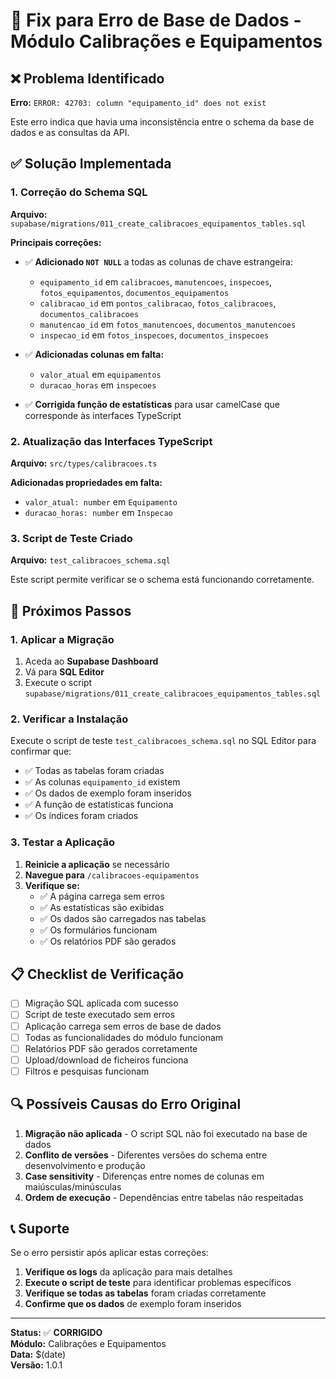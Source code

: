 # 🔧 Fix para Erro de Base de Dados - Módulo Calibrações e Equipamentos

## ❌ Problema Identificado

**Erro:** `ERROR: 42703: column "equipamento_id" does not exist`

Este erro indica que havia uma inconsistência entre o schema da base de dados e as consultas da API.

## ✅ Solução Implementada

### 1. **Correção do Schema SQL**

**Arquivo:** `supabase/migrations/011_create_calibracoes_equipamentos_tables.sql`

**Principais correções:**

- ✅ **Adicionado `NOT NULL`** a todas as colunas de chave estrangeira:
  - `equipamento_id` em `calibracoes`, `manutencoes`, `inspecoes`, `fotos_equipamentos`, `documentos_equipamentos`
  - `calibracao_id` em `pontos_calibracao`, `fotos_calibracoes`, `documentos_calibracoes`
  - `manutencao_id` em `fotos_manutencoes`, `documentos_manutencoes`
  - `inspecao_id` em `fotos_inspecoes`, `documentos_inspecoes`

- ✅ **Adicionadas colunas em falta:**
  - `valor_atual` em `equipamentos`
  - `duracao_horas` em `inspecoes`

- ✅ **Corrigida função de estatísticas** para usar camelCase que corresponde às interfaces TypeScript

### 2. **Atualização das Interfaces TypeScript**

**Arquivo:** `src/types/calibracoes.ts`

**Adicionadas propriedades em falta:**
- `valor_atual: number` em `Equipamento`
- `duracao_horas: number` em `Inspecao`

### 3. **Script de Teste Criado**

**Arquivo:** `test_calibracoes_schema.sql`

Este script permite verificar se o schema está funcionando corretamente.

## 🚀 Próximos Passos

### 1. **Aplicar a Migração**

1. Aceda ao **Supabase Dashboard**
2. Vá para **SQL Editor**
3. Execute o script `supabase/migrations/011_create_calibracoes_equipamentos_tables.sql`

### 2. **Verificar a Instalação**

Execute o script de teste `test_calibracoes_schema.sql` no SQL Editor para confirmar que:
- ✅ Todas as tabelas foram criadas
- ✅ As colunas `equipamento_id` existem
- ✅ Os dados de exemplo foram inseridos
- ✅ A função de estatísticas funciona
- ✅ Os índices foram criados

### 3. **Testar a Aplicação**

1. **Reinicie a aplicação** se necessário
2. **Navegue para** `/calibracoes-equipamentos`
3. **Verifique se:**
   - ✅ A página carrega sem erros
   - ✅ As estatísticas são exibidas
   - ✅ Os dados são carregados nas tabelas
   - ✅ Os formulários funcionam
   - ✅ Os relatórios PDF são gerados

## 📋 Checklist de Verificação

- [ ] Migração SQL aplicada com sucesso
- [ ] Script de teste executado sem erros
- [ ] Aplicação carrega sem erros de base de dados
- [ ] Todas as funcionalidades do módulo funcionam
- [ ] Relatórios PDF são gerados corretamente
- [ ] Upload/download de ficheiros funciona
- [ ] Filtros e pesquisas funcionam

## 🔍 Possíveis Causas do Erro Original

1. **Migração não aplicada** - O script SQL não foi executado na base de dados
2. **Conflito de versões** - Diferentes versões do schema entre desenvolvimento e produção
3. **Case sensitivity** - Diferenças entre nomes de colunas em maiúsculas/minúsculas
4. **Ordem de execução** - Dependências entre tabelas não respeitadas

## 📞 Suporte

Se o erro persistir após aplicar estas correções:

1. **Verifique os logs** da aplicação para mais detalhes
2. **Execute o script de teste** para identificar problemas específicos
3. **Verifique se todas as tabelas** foram criadas corretamente
4. **Confirme que os dados** de exemplo foram inseridos

---

**Status:** ✅ **CORRIGIDO**  
**Módulo:** Calibrações e Equipamentos  
**Data:** $(date)  
**Versão:** 1.0.1
